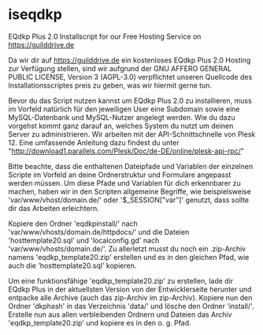 # iseqdkp
EQdkp Plus 2.0 Installscript for our Free Hosting Service on https://guilddrive.de

Da wir dir auf https://guilddrive.de ein kostenloses EQdkp Plus 2.0 Hosting zur Verfügung stellen, sind wir aufgrund der GNU AFFERO GENERAL PUBLIC LICENSE, Version 3 (AGPL-3.0) verpflichtet unseren Quellcode des Installationsscriptes preis zu geben, was wir hiermit gerne tun.

Bevor du das Script nutzen kannst um EQdkp Plus 2.0 zu installieren, muss im Vorfeld natürlich für den jeweiligen User eine Subdomain sowie eine MySQL-Datenbank und MySQL-Nutzer angelegt werden. Wie du dazu vorgehst kommt ganz darauf an, welches System du nutzt um deinen Server zu administrieren. Wir arbeiten mit der API-Schnittschnelle von Plesk 12. Eine umfassende Anleitung dazu findest du unter "http://download1.parallels.com/Plesk/Doc/de-DE/online/plesk-api-rpc/"

Bitte beachte, dass die enthaltenen Dateipfade und Variablen der einzelnen Scripte im Vorfeld an deine Ordnerstruktur und Formulare angepasst werden müssen. Um diese Pfade und Variablen für dich erkennbarer zu machen, haben wir in den Scripten allgemeine Begriffe, wie beispielsweise 'var/www/vhost/domain.de/' oder '$_SESSION["var"]' genutzt, dass sollte dir das Arbeiten erleichtern.

Kopiere den Ordner 'eqdkpinstall/' nach 'var/www/vhosts/domain.de/httpdocs/' und die Dateien 'hosttemplate20.sql' und 'localconfig.gd' nach 'var/www/vhosts/domain.de/'. Zu allerletzt musst du noch ein .zip-Archiv namens 'eqdkp_template20.zip' erstellen und es in den gleichen Pfad, wie auch die 'hosttemplate20.sql' kopieren. 

Um eine funktionsfähige 'eqdkp_template20.zip' zu erstellen, lade dir EQdkp Plus in der aktuellsten Version von der Entwicklerseite herunter und entpacke alle Archive (auch das zip-Archiv im zip-Archiv). Kopiere nun den Ordner 'dkphash' in das Verzeichnis 'data/' und lösche den Ordner 'install/'. Erstelle nun aus allen verbleibenden Ordnern und Dateien das Archiv 'eqdkp_template20.zip' und kopiere es in den o. g. Pfad. 





